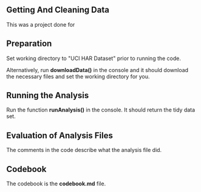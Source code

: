 ## Getting And Cleaning Data

This was a project done for

## Preparation

Set working directory to "UCI HAR Dataset" prior to running the code.

Alternatively, run **downloadData()** in the console and it should download the necessary files and set the working directory for you.

## Running the Analysis

Run the function **runAnalysis()** in the console. It should return the tidy data set.

## Evaluation of Analysis Files

The comments in the code describe what the analysis file did.

## Codebook

The codebook is the **codebook.md** file.